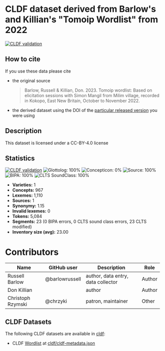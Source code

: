# CLDF dataset derived from Barlow's and Killian's "Tomoip Wordlist" from 2022

[![CLDF validation](https://github.com/lexibank/barlowkilliantomoip/workflows/CLDF-validation/badge.svg)](https://github.com/lexibank/barlowkilliantomoip/actions?query=workflow%3ACLDF-validation)

## How to cite

If you use these data please cite
- the original source
  > Barlow, Russell & Killian, Don. 2023. Tomoip wordlist: Based on elicitation sessions with Simon Mangil from Milim village, recorded in Kokopo, East New Britain, October to November 2022.
- the derived dataset using the DOI of the [particular released version](../../releases/) you were using

## Description


This dataset is licensed under a CC-BY-4.0 license

## Statistics


[![CLDF validation](https://github.com/lexibank/barlowkilliantomoip/workflows/CLDF-validation/badge.svg)](https://github.com/lexibank/barlowkilliantomoip/actions?query=workflow%3ACLDF-validation)
![Glottolog: 100%](https://img.shields.io/badge/Glottolog-100%25-brightgreen.svg "Glottolog: 100%")
![Concepticon: 0%](https://img.shields.io/badge/Concepticon-0%25-red.svg "Concepticon: 0%")
![Source: 100%](https://img.shields.io/badge/Source-100%25-brightgreen.svg "Source: 100%")
![BIPA: 100%](https://img.shields.io/badge/BIPA-100%25-brightgreen.svg "BIPA: 100%")
![CLTS SoundClass: 100%](https://img.shields.io/badge/CLTS%20SoundClass-100%25-brightgreen.svg "CLTS SoundClass: 100%")

- **Varieties:** 1
- **Concepts:** 967
- **Lexemes:** 1,110
- **Sources:** 1
- **Synonymy:** 1.15
- **Invalid lexemes:** 0
- **Tokens:** 5,084
- **Segments:** 23 (0 BIPA errors, 0 CLTS sound class errors, 23 CLTS modified)
- **Inventory size (avg):** 23.00

# Contributors

| Name              | GitHub user    | Description                        | Role   |
|-------------------|----------------|------------------------------------|--------|
| Russell Barlow    | @barlowrussell | author, data entry, data collector | Author |
| Don Killian       |                | author                             | Author |
| Christoph Rzymski | @chrzyki       | patron, maintainer                 | Other  |



## CLDF Datasets

The following CLDF datasets are available in [cldf](cldf):

- CLDF [Wordlist](https://github.com/cldf/cldf/tree/master/modules/Wordlist) at [cldf/cldf-metadata.json](cldf/cldf-metadata.json)
